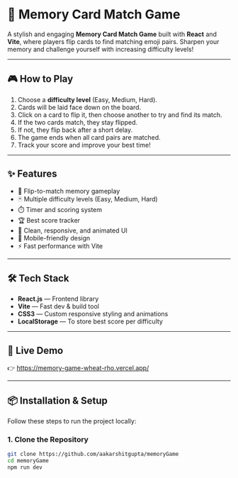 # 🧠 Memory Card Match Game

A stylish and engaging **Memory Card Match Game** built with **React** and **Vite**, where players flip cards to find matching emoji pairs. Sharpen your memory and challenge yourself with increasing difficulty levels!

---

## 🎮 How to Play

1. Choose a **difficulty level** (Easy, Medium, Hard).
2. Cards will be laid face down on the board.
3. Click on a card to flip it, then choose another to try and find its match.
4. If the two cards match, they stay flipped.
5. If not, they flip back after a short delay.
6. The game ends when all card pairs are matched.
7. Track your score and improve your best time!

---

## ✨ Features

- 🧠 Flip-to-match memory gameplay
- 🃏 Multiple difficulty levels (Easy, Medium, Hard)
- ⏱️ Timer and scoring system
- 🏆 Best score tracker
- 🎨 Clean, responsive, and animated UI
- 📱 Mobile-friendly design
- ⚡ Fast performance with Vite

---

## 🛠️ Tech Stack

- **React.js** — Frontend library
- **Vite** — Fast dev & build tool
- **CSS3** — Custom responsive styling and animations
- **LocalStorage** — To store best score per difficulty

---

## 🚀 Live Demo

👉 https://memory-game-wheat-rho.vercel.app/

---

## 📦 Installation & Setup

Follow these steps to run the project locally:

### 1. Clone the Repository

```bash
git clone https://github.com/aakarshitgupta/memoryGame
cd memoryGame
npm run dev
